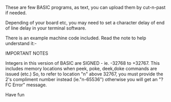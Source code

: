 These are few BASIC programs, as text, you can upload them by cut-n-past if needed.

Depending of your board etc, you may need to set a character delay of end of line delay in your terminal software.

There is an example machine code included. Read the note to help understand it:-

IMPORTANT NOTES

Integers in this version of BASIC are SIGNED - ie. -32768 to +32767. This includes memory locations when peek, poke, deek,doke commands are issued (etc.)
So, to refer to location "n" above 32767, you must provide the 2's compliment number instead (ie."n-65536") otherwise you will get an "?FC Error" message.


Have fun

